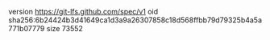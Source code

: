 version https://git-lfs.github.com/spec/v1
oid sha256:6b24424b3d41649ca1d3a9a26307858c18d568ffbb79d79325b4a5a771b07779
size 73552
